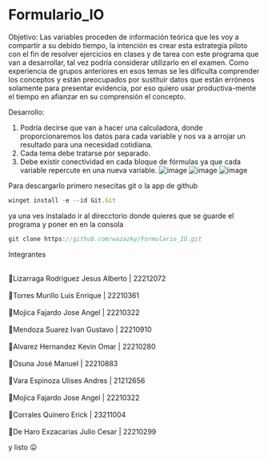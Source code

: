 # Formulario_IO
Objetivo: Las variables proceden de información teórica que les voy a compartir a su debido tiempo, la intención es crear esta estrategia piloto con el fin de resolver ejercicios en clases y de tarea con este programa que van a desarrollar, tal vez podría considerar utilizarlo en el examen. Como experiencia de grupos anteriores en esos temas se les dificulta comprender los conceptos y están preocupados por sustituir datos que están erróneos solamente para presentar evidencia, por eso quiero usar productiva-mente el tiempo en afianzar en su comprensión el concepto.

Desarrollo:
1) Podría decirse que van a hacer una calculadora, donde proporcionaremos los datos para cada variable y nos va a arrojar un resultado para una necesidad cotidiana. 
2) Cada tema debe tratarse por separado.
3) Debe existir conectividad en cada bloque de fórmulas ya que cada variable repercute en una nueva variable.
![image](https://user-images.githubusercontent.com/42927218/233186118-258b6216-f4ef-46c6-a78a-9a0b8b905db1.png)
![image](https://user-images.githubusercontent.com/42927218/233186236-370ed681-e296-42a8-8cab-05f338fac28c.png)
![image](https://user-images.githubusercontent.com/42927218/233186659-45f732ef-55b7-4c00-9000-b71f77c6621f.png)

Para descargarlo primero nesecitas git o la app de github
```javascript
winget install -e --id Git.Git 
```
ya una ves instalado ir al direcctorio donde quieres que se guarde el programa y poner en en la consola 
```javascript
git clone https://github.com/wazazky/Formulario_IO.git
```
Integrantes 

 <br>🔹Lizarraga Rodriguez Jesus Alberto | 22212072</br>
 <br>🔹Torres Murillo Luis Enrique | 22210361</br>
 <br>🔹Mojica Fajardo Jose Angel | 22210322</br>
 <br>🔹Mendoza Suarez Ivan Gustavo | 22210910 </br>
 <br>🔹Alvarez Hernandez Kevin Omar | 22210280 </br>
 <br>🔹Osuna José Manuel | 22210883 </br>
 <br>🔹Vara Espinoza Ulises Andres | 21212656 </br>
 <br>🔹Mojica Fajardo Jose Angel | 22210322 </br>
 <br>🔹Corrales Quinero Erick | 23211004</br>
 <br>🔹De Haro Exzacarias Julio Cesar | 22210299</br>

 
y listo 😛


